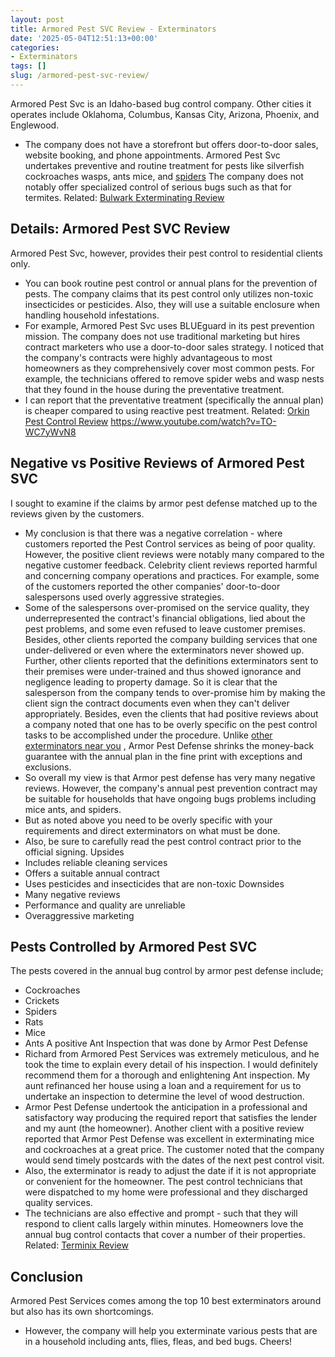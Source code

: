 ```yaml
---
layout: post
title: Armored Pest SVC Review - Exterminators
date: '2025-05-04T12:51:13+00:00'
categories:
- Exterminators
tags: []
slug: /armored-pest-svc-review/
---
```


Armored Pest Svc is an Idaho-based bug control company. Other cities it operates include Oklahoma, Columbus, Kansas City, Arizona, Phoenix, and Englewood.
- The company does not have a storefront but offers door-to-door sales, website booking, and phone appointments.
Armored Pest Svc undertakes preventive and routine treatment for pests like silverfish cockroaches wasps, ants mice, and
[spiders](https://pestpolicy.com/black-widow-spiders/)
The company does not notably offer specialized control of serious bugs such as that for termites.
Related:
[Bulwark Exterminating Review](https://pestpolicy.com/bulwark-exterminating-review/)
## Details: Armored Pest SVC Review
Armored Pest Svc, however, provides their pest control to residential clients only.
- You can book routine pest control or annual plans for the prevention of pests.
The company claims that its pest control only utilizes non-toxic insecticides or pesticides.
Also, they will use a suitable enclosure when handling household infestations.
- For example, Armored Pest Svc uses BLUEguard in its pest prevention mission.
The company does not use traditional marketing but hires contract marketers who use a door-to-door sales strategy.
I noticed that the company's contracts were highly advantageous to most homeowners as they comprehensively cover most common pests.
For example, the technicians offered to remove spider webs and wasp nests that they found in the house during the preventative treatment.
- I can report that the preventative treatment (specifically the annual plan) is cheaper compared to using reactive pest treatment.
Related:
[Orkin Pest Control Review](https://pestpolicy.com/orkin-pest-control-review/)
https://www.youtube.com/watch?v=TO-WC7yWvN8
## Negative vs Positive Reviews of Armored Pest SVC
I sought to examine if the claims by armor pest defense matched up to the reviews given by the customers.
- My conclusion is that there was a negative correlation - where customers reported the Pest Control services as being of poor quality.
However, the positive client reviews were notably many compared to the negative customer feedback.
Celebrity client reviews reported harmful and concerning company operations and practices.
For example, some of the customers reported the other companies' door-to-door salespersons used overly aggressive strategies.
- Some of the salespersons over-promised on the service quality, they underrepresented the contract's financial obligations, lied about the pest problems, and some even refused to leave customer premises.
Besides, other clients reported the company building services that one under-delivered or even where the exterminators never showed up.
Further, other clients reported that the definitions exterminators sent to their premises were under-trained and thus showed ignorance and negligence leading to property damage.
So it is clear that the salesperson from the company tends to over-promise him by making the client sign the contract documents even when they can't deliver appropriately.
Besides, even the clients that had positive reviews about a company noted that one has to be overly specific on the pest control tasks to be accomplished under the procedure.
Unlike
[other exterminators near you](https://pestpolicy.com/pest-control-near-me/)
, Armor Pest Defense shrinks the money-back guarantee with the annual plan in the fine print with exceptions and exclusions.
- So overall my view is that Armor pest defense has very many negative reviews.
However, the company's annual pest prevention contract may be suitable for households that have ongoing bugs problems including mice ants, and spiders.
- But as noted above you need to be overly specific with your requirements and direct exterminators on what must be done.
- Also, be sure to carefully read the pest control contract prior to the official signing.
Upsides
- Includes reliable cleaning services
- Offers a suitable annual contract
- Uses pesticides and insecticides that are non-toxic
Downsides
- Many negative reviews
- Performance and quality are unreliable
- Overaggressive marketing
## Pests Controlled by Armored Pest SVC
The pests covered in the annual bug control by armor pest defense include;
- Cockroaches
- Crickets
- Spiders
- Rats
- Mice
- Ants
A positive Ant Inspection that was done by Armor Pest Defense
- Richard from Armored Pest Services was extremely meticulous, and he took the time to explain every detail of his inspection. I would definitely recommend them for a thorough and enlightening Ant inspection.
My aunt refinanced her house using a loan and a requirement for us to undertake an inspection to determine the level of wood destruction.
- Armor Pest Defense undertook the anticipation in a professional and satisfactory way producing the required report that satisfies the lender and my aunt (the homeowner).
Another client with a positive review reported that Armor Pest Defense was excellent in exterminating mice and cockroaches at a great price.
The customer noted that the company would send timely postcards with the dates of the next pest control visit.
- Also, the exterminator is ready to adjust the date if it is not appropriate or convenient for the homeowner.
The pest control technicians that were dispatched to my home were professional and they discharged quality services.
- The technicians are also effective and prompt - such that they will respond to client calls largely within minutes.
Homeowners love the annual bug control contacts that cover a number of their properties.
Related:
[Terminix Review](https://pestpolicy.com/terminix-review/)
## Conclusion
Armored Pest Services comes among the top 10 best exterminators around but also has its own shortcomings.
- However, the company will help you exterminate various pests that are in a household including ants, flies, fleas, and bed bugs.
Cheers!
